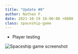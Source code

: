 ```yaml
---
title: "Update #0"
author: Nathan F.
date: 2021-10-19 16:00:00 +0800
class: spaceship-game
---
```


- Player testing

![Spaceship game screenshot](../assets/img/games/spaceship-game/spaceship-1.png)
